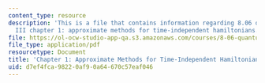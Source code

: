 ```yaml
---
content_type: resource
description: 'This is a file that contains information regarding 8.06 quantum physics
  III chapter 1: approximate methods for time-independent hamiltonians. '
file: https://ol-ocw-studio-app-qa.s3.amazonaws.com/courses/8-06-quantum-physics-iii-spring-2016/d7ef4fca98220af90a64670c57eaf046_MIT8_06S16_chap1.pdf
file_type: application/pdf
resourcetype: Document
title: 'Chapter 1: Approximate Methods for Time-Independent Hamiltonians'
uid: d7ef4fca-9822-0af9-0a64-670c57eaf046
---
```


